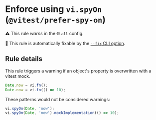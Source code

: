 # Enforce using `vi.spyOn` (`@vitest/prefer-spy-on`)

⚠️ This rule _warns_ in the 🌐 `all` config.

🔧 This rule is automatically fixable by the [`--fix` CLI option](https://eslint.org/docs/latest/user-guide/command-line-interface#--fix).

<!-- end auto-generated rule header -->

## Rule details

This rule triggers a warning if an object's property is overwritten with a vitest mock.

```ts
Date.now = vi.fn();
Date.now = vi.fn(() => 10);
```

These patterns would not be considered warnings:

```ts
vi.spyOn(Date, 'now');
vi.spyOn(Date, 'now').mockImplementation(() => 10);
```
